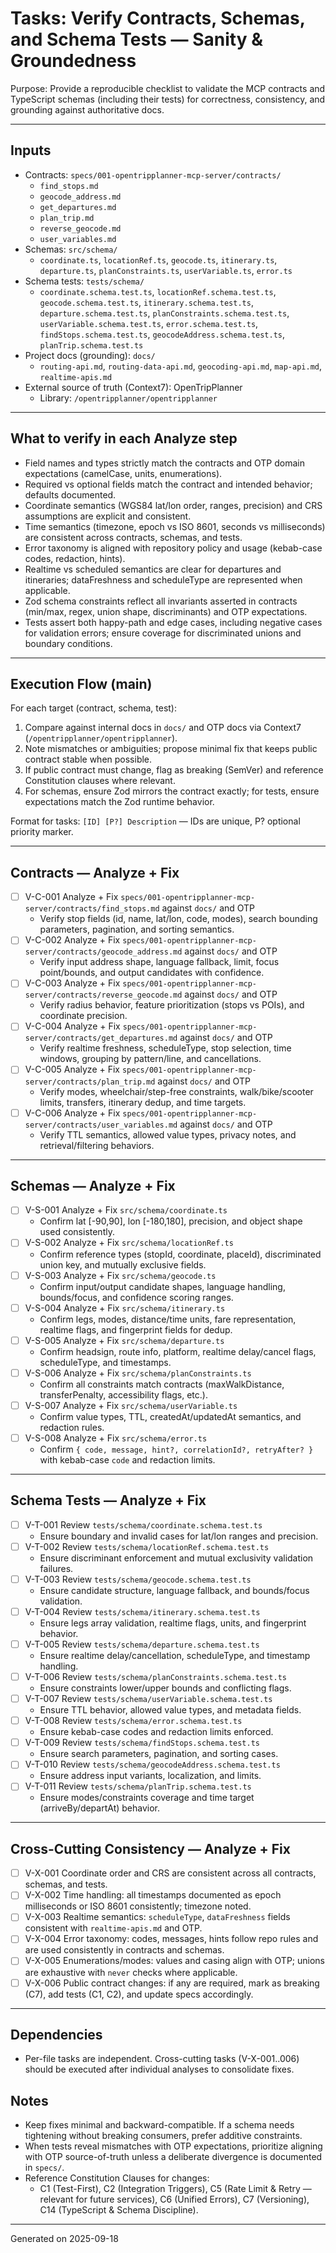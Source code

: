 # Tasks: Verify Contracts, Schemas, and Schema Tests — Sanity & Groundedness

Purpose: Provide a reproducible checklist to validate the MCP contracts and TypeScript schemas (including their tests) for correctness, consistency, and grounding against authoritative docs.

---

## Inputs

- Contracts: `specs/001-opentripplanner-mcp-server/contracts/`
  - `find_stops.md`
  - `geocode_address.md`
  - `get_departures.md`
  - `plan_trip.md`
  - `reverse_geocode.md`
  - `user_variables.md`
- Schemas: `src/schema/`
  - `coordinate.ts`, `locationRef.ts`, `geocode.ts`, `itinerary.ts`, `departure.ts`, `planConstraints.ts`, `userVariable.ts`, `error.ts`
- Schema tests: `tests/schema/`
  - `coordinate.schema.test.ts`, `locationRef.schema.test.ts`, `geocode.schema.test.ts`, `itinerary.schema.test.ts`, `departure.schema.test.ts`, `planConstraints.schema.test.ts`, `userVariable.schema.test.ts`, `error.schema.test.ts`, `findStops.schema.test.ts`, `geocodeAddress.schema.test.ts`, `planTrip.schema.test.ts`
- Project docs (grounding): `docs/`
  - `routing-api.md`, `routing-data-api.md`, `geocoding-api.md`, `map-api.md`, `realtime-apis.md`
- External source of truth (Context7): OpenTripPlanner
  - Library: `/opentripplanner/opentripplanner`

---

## What to verify in each Analyze step

- Field names and types strictly match the contracts and OTP domain expectations (camelCase, units, enumerations).
- Required vs optional fields match the contract and intended behavior; defaults documented.
- Coordinate semantics (WGS84 lat/lon order, ranges, precision) and CRS assumptions are explicit and consistent.
- Time semantics (timezone, epoch vs ISO 8601, seconds vs milliseconds) are consistent across contracts, schemas, and tests.
- Error taxonomy is aligned with repository policy and usage (kebab-case codes, redaction, hints).
- Realtime vs scheduled semantics are clear for departures and itineraries; dataFreshness and scheduleType are represented when applicable.
- Zod schema constraints reflect all invariants asserted in contracts (min/max, regex, union shape, discriminants) and OTP expectations.
- Tests assert both happy-path and edge cases, including negative cases for validation errors; ensure coverage for discriminated unions and boundary conditions.

---

## Execution Flow (main)

For each target (contract, schema, test):

1. Compare against internal docs in `docs/` and OTP docs via Context7 (`/opentripplanner/opentripplanner`).
2. Note mismatches or ambiguities; propose minimal fix that keeps public contract stable when possible.
3. If public contract must change, flag as breaking (SemVer) and reference Constitution clauses where relevant.
4. For schemas, ensure Zod mirrors the contract exactly; for tests, ensure expectations match the Zod runtime behavior.

Format for tasks: `[ID] [P?] Description` — IDs are unique, P? optional priority marker.

---

## Contracts — Analyze + Fix

- [ ] V-C-001 Analyze + Fix `specs/001-opentripplanner-mcp-server/contracts/find_stops.md` against `docs/` and OTP
  - Verify stop fields (id, name, lat/lon, code, modes), search bounding parameters, pagination, and sorting semantics.
- [ ] V-C-002 Analyze + Fix `specs/001-opentripplanner-mcp-server/contracts/geocode_address.md` against `docs/` and OTP
  - Verify input address shape, language fallback, limit, focus point/bounds, and output candidates with confidence.
- [ ] V-C-003 Analyze + Fix `specs/001-opentripplanner-mcp-server/contracts/reverse_geocode.md` against `docs/` and OTP
  - Verify radius behavior, feature prioritization (stops vs POIs), and coordinate precision.
- [ ] V-C-004 Analyze + Fix `specs/001-opentripplanner-mcp-server/contracts/get_departures.md` against `docs/` and OTP
  - Verify realtime freshness, scheduleType, stop selection, time windows, grouping by pattern/line, and cancellations.
- [ ] V-C-005 Analyze + Fix `specs/001-opentripplanner-mcp-server/contracts/plan_trip.md` against `docs/` and OTP
  - Verify modes, wheelchair/step-free constraints, walk/bike/scooter limits, transfers, itinerary dedup, and time targets.
- [ ] V-C-006 Analyze + Fix `specs/001-opentripplanner-mcp-server/contracts/user_variables.md` against `docs/` and OTP
  - Verify TTL semantics, allowed value types, privacy notes, and retrieval/filtering behaviors.

---

## Schemas — Analyze + Fix

- [ ] V-S-001 Analyze + Fix `src/schema/coordinate.ts`
  - Confirm lat [-90,90], lon [-180,180], precision, and object shape used consistently.
- [ ] V-S-002 Analyze + Fix `src/schema/locationRef.ts`
  - Confirm reference types (stopId, coordinate, placeId), discriminated union key, and mutually exclusive fields.
- [ ] V-S-003 Analyze + Fix `src/schema/geocode.ts`
  - Confirm input/output candidate shapes, language handling, bounds/focus, and confidence scoring ranges.
- [ ] V-S-004 Analyze + Fix `src/schema/itinerary.ts`
  - Confirm legs, modes, distance/time units, fare representation, realtime flags, and fingerprint fields for dedup.
- [ ] V-S-005 Analyze + Fix `src/schema/departure.ts`
  - Confirm headsign, route info, platform, realtime delay/cancel flags, scheduleType, and timestamps.
- [ ] V-S-006 Analyze + Fix `src/schema/planConstraints.ts`
  - Confirm all constraints match contracts (maxWalkDistance, transferPenalty, accessibility flags, etc.).
- [ ] V-S-007 Analyze + Fix `src/schema/userVariable.ts`
  - Confirm value types, TTL, createdAt/updatedAt semantics, and redaction rules.
- [ ] V-S-008 Analyze + Fix `src/schema/error.ts`
  - Confirm `{ code, message, hint?, correlationId?, retryAfter? }` with kebab-case `code` and redaction limits.

---

## Schema Tests — Analyze + Fix

- [ ] V-T-001 Review `tests/schema/coordinate.schema.test.ts`
  - Ensure boundary and invalid cases for lat/lon ranges and precision.
- [ ] V-T-002 Review `tests/schema/locationRef.schema.test.ts`
  - Ensure discriminant enforcement and mutual exclusivity validation failures.
- [ ] V-T-003 Review `tests/schema/geocode.schema.test.ts`
  - Ensure candidate structure, language fallback, and bounds/focus validation.
- [ ] V-T-004 Review `tests/schema/itinerary.schema.test.ts`
  - Ensure legs array validation, realtime flags, units, and fingerprint behavior.
- [ ] V-T-005 Review `tests/schema/departure.schema.test.ts`
  - Ensure realtime delay/cancellation, scheduleType, and timestamp handling.
- [ ] V-T-006 Review `tests/schema/planConstraints.schema.test.ts`
  - Ensure constraints lower/upper bounds and conflicting flags.
- [ ] V-T-007 Review `tests/schema/userVariable.schema.test.ts`
  - Ensure TTL behavior, allowed value types, and metadata fields.
- [ ] V-T-008 Review `tests/schema/error.schema.test.ts`
  - Ensure kebab-case codes and redaction limits enforced.
- [ ] V-T-009 Review `tests/schema/findStops.schema.test.ts`
  - Ensure search parameters, pagination, and sorting cases.
- [ ] V-T-010 Review `tests/schema/geocodeAddress.schema.test.ts`
  - Ensure address input variants, localization, and limits.
- [ ] V-T-011 Review `tests/schema/planTrip.schema.test.ts`
  - Ensure modes/constraints coverage and time target (arriveBy/departAt) behavior.

---

## Cross-Cutting Consistency — Analyze + Fix

- [ ] V-X-001 Coordinate order and CRS are consistent across all contracts, schemas, and tests.
- [ ] V-X-002 Time handling: all timestamps documented as epoch milliseconds or ISO 8601 consistently; timezone noted.
- [ ] V-X-003 Realtime semantics: `scheduleType`, `dataFreshness` fields consistent with `realtime-apis.md` and OTP.
- [ ] V-X-004 Error taxonomy: codes, messages, hints follow repo rules and are used consistently in contracts and schemas.
- [ ] V-X-005 Enumerations/modes: values and casing align with OTP; unions are exhaustive with `never` checks where applicable.
- [ ] V-X-006 Public contract changes: if any are required, mark as breaking (C7), add tests (C1, C2), and update specs accordingly.

---

## Dependencies

- Per-file tasks are independent. Cross-cutting tasks (V-X-001..006) should be executed after individual analyses to consolidate fixes.

## Notes

- Keep fixes minimal and backward-compatible. If a schema needs tightening without breaking consumers, prefer additive constraints.
- When tests reveal mismatches with OTP expectations, prioritize aligning with OTP source-of-truth unless a deliberate divergence is documented in `specs/`.
- Reference Constitution Clauses for changes:
  - C1 (Test-First), C2 (Integration Triggers), C5 (Rate Limit & Retry — relevant for future services), C6 (Unified Errors), C7 (Versioning), C14 (TypeScript & Schema Discipline).

---

Generated on 2025-09-18
